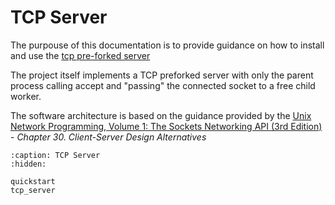 # TCP Server

The purpouse of this documentation is to provide guidance on how to install and
use the [tcp pre-forked server](https://github.com/IlievIliya92/tcp_server)

The project itself implements a TCP preforked server with only the parent process
calling accept and "passing" the connected socket to a free child worker.

The software architecture is based on the guidance provided by the
[Unix Network Programming, Volume 1: The Sockets Networking API (3rd Edition)](https://www.amazon.com/Unix-Network-Programming-Sockets-Networking/dp/0131411551) - *Chapter 30. Client-Server Design Alternatives*

```{toctree}
:caption: TCP Server
:hidden:

quickstart
tcp_server
```